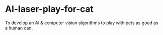 # AI-laser-play-for-cat
 To develop an AI &amp; computer vision algorithms to play with pets as good as a human can.
